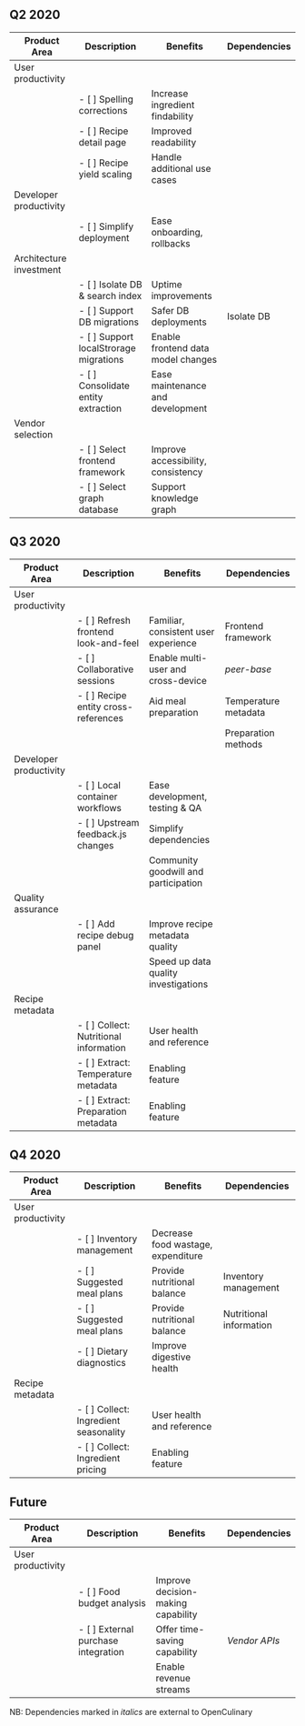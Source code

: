 ## Q2 2020

| Product Area            | Description                          | Benefits                           | Dependencies |
|-------------------------|--------------------------------------|------------------------------------|--------------|
| User productivity       |                                      |                                    |              |
|                         | <span>- [ ]</span> Spelling corrections             | Increase ingredient findability    |              |
|                         | - [ ] Recipe detail page               | Improved readability               |              |
|                         | - [ ] Recipe yield scaling             | Handle additional use cases        |              |
| Developer productivity  |                                      |                                    |              |
|                         | - [ ] Simplify deployment              | Ease onboarding, rollbacks         |              |
| Architecture investment |                                      |                                    |              |
|                         | - [ ] Isolate DB & search index        | Uptime improvements                |              |
|                         | - [ ] Support DB migrations            | Safer DB deployments               | Isolate DB   |
|                         | - [ ] Support localStrorage migrations | Enable frontend data model changes |              |
|                         | - [ ] Consolidate entity extraction    | Ease maintenance and development   |              |
| Vendor selection        |                                      |                                    |              |
|                         | - [ ] Select frontend framework        | Improve accessibility, consistency |              |
|                         | - [ ] Select graph database            | Support knowledge graph            |              |


## Q3 2020

| Product Area            | Description                          | Benefits                             | Dependencies         |
|-------------------------|--------------------------------------|--------------------------------------|----------------------|
| User productivity       |                                      |                                      |                      |
|                         | - [ ] Refresh frontend look-and-feel   | Familiar, consistent user experience | Frontend framework   |
|                         | - [ ] Collaborative sessions           | Enable multi-user and cross-device   | *peer-base*          |
|                         | - [ ] Recipe entity cross-references   | Aid meal preparation                 | Temperature metadata |
|                         |                                      |                                      | Preparation methods  |
| Developer productivity  |                                      |                                      |                      |
|                         | - [ ] Local container workflows        | Ease development, testing & QA       |                      |
|                         | - [ ] Upstream feedback.js changes     | Simplify dependencies                |                      |
|                         |                                      | Community goodwill and participation |                      |
| Quality assurance       |                                      |                                      |                      |
|                         | - [ ] Add recipe debug panel           | Improve recipe metadata quality      |                      |
|                         |                                      | Speed up data quality investigations |                      |
| Recipe metadata         |                                      |                                      |                      |
|                         | - [ ] Collect: Nutritional information | User health and reference            |                      |
|                         | - [ ] Extract: Temperature metadata    | Enabling feature                     |                      |
|                         | - [ ] Extract: Preparation metadata    | Enabling feature                     |                      |


## Q4 2020

| Product Area            | Description                          | Benefits                             | Dependencies            |
|-------------------------|--------------------------------------|--------------------------------------|-------------------------|
| User productivity       |                                      |                                      |                         |
|                         | - [ ] Inventory management             | Decrease food wastage, expenditure   |                         |
|                         | - [ ] Suggested meal plans             | Provide nutritional balance          | Inventory management    |
|                         | - [ ] Suggested meal plans             | Provide nutritional balance          | Nutritional information |
|                         | - [ ] Dietary diagnostics              | Improve digestive health             |                         |
| Recipe metadata         |                                      |                                      |                         |
|                         | - [ ] Collect: Ingredient seasonality  | User health and reference            |                         |
|                         | - [ ] Collect: Ingredient pricing      | Enabling feature                     |                         |


## Future

| Product Area            | Description                          | Benefits                             | Dependencies            |
|-------------------------|--------------------------------------|--------------------------------------|-------------------------|
| User productivity       |                                      |                                      |                         |
|                         | - [ ] Food budget analysis             | Improve decision-making capability   |                         |
|                         | - [ ] External purchase integration    | Offer time-saving capability         | *Vendor APIs*           |
|                         |                                      | Enable revenue streams               |                         |

NB: Dependencies marked in *italics* are external to OpenCulinary

